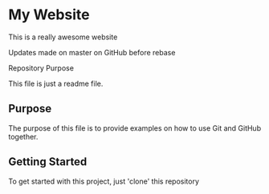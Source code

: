 # My Website

This is a really awesome website

Updates made on master on GitHub before rebase

 Repository Purpose 

This file is just a readme file.

## Purpose 

The purpose of this file is to provide examples
on how to use Git and GitHub together.

## Getting Started 

To get started with this project, just 'clone' this repository
